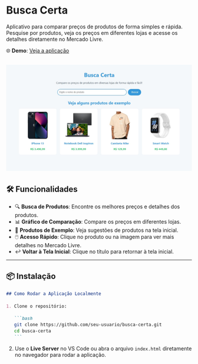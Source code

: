 # Busca Certa

Aplicativo para comparar preços de produtos de forma simples e rápida. Pesquise por produtos, veja os preços em diferentes lojas e acesse os detalhes diretamente no Mercado Livre.

🌐 **Demo**: [Veja a aplicação](https://busca-certa.netlify.app/)

## ![Imagem de Demonstração](./images/busca-certa.jpg)

## 🛠️ Funcionalidades

- 🔍 **Busca de Produtos**: Encontre os melhores preços e detalhes dos produtos.
- 📊 **Gráfico de Comparação**: Compare os preços em diferentes lojas.
- 🌟 **Produtos de Exemplo**: Veja sugestões de produtos na tela inicial.
- 🖱️ **Acesso Rápido**: Clique no produto ou na imagem para ver mais detalhes no Mercado Livre.
- ↩️ **Voltar à Tela Inicial**: Clique no título para retornar à tela inicial.

---

## 📦 Instalação

````markdown
## Como Rodar a Aplicação Localmente

1. Clone o repositório:

   ```bash
   git clone https://github.com/seu-usuario/busca-certa.git
   cd busca-certa
   ```
````

2. Use o **Live Server** no VS Code ou abra o arquivo `index.html` diretamente no navegador para rodar a aplicação.
